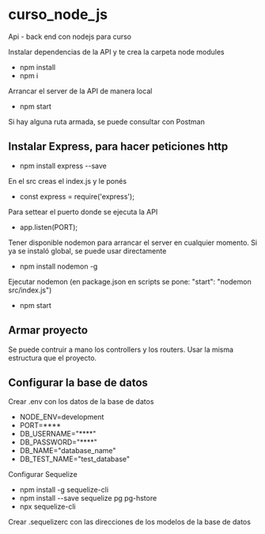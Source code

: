 # curso_node_js
 Api - back end con nodejs para curso

Instalar dependencias de la API y te crea la carpeta node modules
- npm install
- npm i

Arrancar el server de la API de manera local
- npm start

Si hay alguna ruta armada, se puede consultar con Postman

## Instalar Express, para hacer peticiones http
- npm install express --save

En el src creas el index.js y le ponés
- const express = require('express');

Para settear el puerto donde se ejecuta la API
- app.listen(PORT);

Tener disponible nodemon para arrancar el server en cualquier momento. Si ya se instaló global, se puede usar directamente
- npm install nodemon -g

Ejecutar nodemon (en package.json en scripts se pone: "start": "nodemon src/index.js")
- npm start

## Armar proyecto
Se puede contruir a mano los controllers y los routers. Usar la misma estructura que el proyecto.

## Configurar la base de datos
Crear .env con los datos de la base de datos
- NODE_ENV=development
- PORT=****
- DB_USERNAME="****"
- DB_PASSWORD="****"
- DB_NAME="database_name"
- DB_TEST_NAME="test_database"

Configurar Sequelize
- npm install -g sequelize-cli
- npm install --save sequelize pg pg-hstore
- npx sequelize-cli

Crear .sequelizerc con las direcciones de los modelos de la base de datos